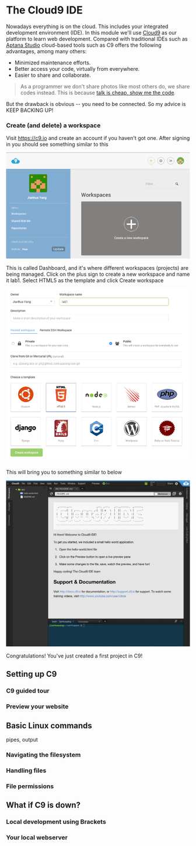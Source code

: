 # The Cloud9 IDE

Nowadays everything is on the cloud. This includes your integrated development environment (IDE). In this module we'll use [Cloud9](https://c9.io/) as our platform to learn web development. Compared with traditional IDEs such as [Aptana Studio](http://www.aptana.com/) cloud-based tools such as C9 offers the following advantages, among many others:

* Minimized maintenance efforts.
* Better access your code, virtually from everywhere.
* Easier to share and collaborate.

> As a programmer we don't share photos like most others do, we share codes instead. This is because [talk is cheap, show me the code](https://en.wikiquote.org/wiki/Linus_Torvalds).

But the drawback is obvious -- you need to be connected. So my advice is KEEP BACKING UP!

### Create (and delete) a workspace

Visit https://c9.io and create an account if you haven't got one. After signing in you should see something similar to this

![](.md_images/dash.png)

This is called Dashboard, and it's where different workspaces (projects) are being managed. Click on the plus sign to create a new workspace and name it lab1. Select HTML5 as the template and click Create workspace

![](.md_images/lab1.png)

This will bring you to something similar to below

![](.md_images/ide.png)

Congratulations! You've just created a first project in C9!

## Setting up C9




### C9 guided tour

### Preview your website

## Basic Linux commands

pipes, output

### Navigating the filesystem

### Handling files

### File permissions

## What if C9 is down?



### Local development using Brackets

### Your local webserver


